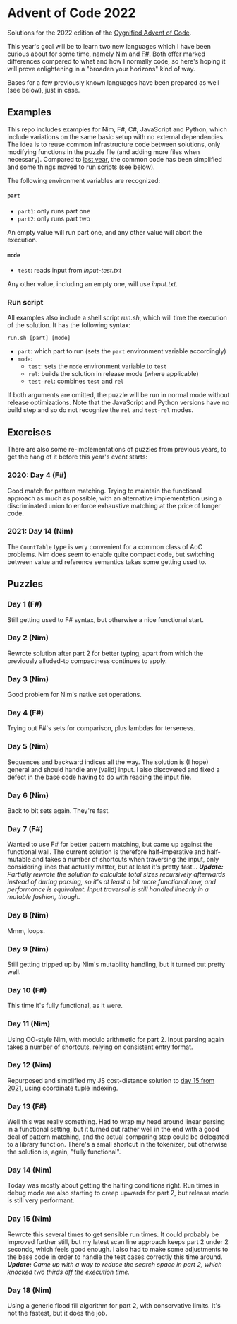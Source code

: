 Advent of Code 2022
===================

Solutions for the 2022 edition of the [Cygnified Advent of Code](https://aoc-2022.cygni.se/).

This year's goal will be to learn two new languages which I have been curious about for some time, namely
[Nim](https://nim-lang.org/) and [F#](https://fsharp.org/). Both offer marked differences compared to what and how I normally code,
so here's hoping it will prove enlightening in a "broaden your horizons" kind of way.

Bases for a few previously known languages have been prepared as well (see below), just in case.


Examples
--------

This repo includes examples for Nim, F#, C#, JavaScript and Python, which include variations on the same basic setup with no external dependencies. The idea is to reuse common infrastructure code between solutions, only modifying functions in the puzzle file (and adding more files when necessary). Compared to [last year](https://github.com/lrc-se/aoc-2021), the common code has been simplified and some things moved to run scripts (see below).

The following environment variables are recognized:

#### `part`

- `part1`: only runs part one
- `part2`: only runs part two

An empty value will run part one, and any other value will abort the execution.

#### `mode`

- `test`: reads input from *input-test.txt*

Any other value, including an empty one, will use *input.txt*.

### Run script

All examples also include a shell script *run.sh*, which will time the execution of the solution. It has the following syntax:

`run.sh [part] [mode]`

- `part`: which part to run (sets the `part` environment variable accordingly)
- `mode`:
  - `test`: sets the `mode` environment variable to `test`
  - `rel`: builds the solution in release mode (where applicable)
  - `test-rel`: combines `test` and `rel`

If both arguments are omitted, the puzzle will be run in normal mode without release optimizations.
Note that the JavaScript and Python versions have no build step and so do not recognize the `rel` and `test-rel` modes.


Exercises
---------

There are also some re-implementations of puzzles from previous years, to get the hang of it before this year's event starts:

### 2020: Day 4 (F#)

Good match for pattern matching. Trying to maintain the functional approach as much as possible, with an alternative implementation using a discriminated union to enforce exhaustive matching at the price of longer code.

### 2021: Day 14 (Nim)

The `CountTable` type is very convenient for a common class of AoC problems. Nim does seem to enable quite compact code, but switching between value and reference semantics takes some getting used to.

Puzzles
-------

### Day 1 (F#)

Still getting used to F# syntax, but otherwise a nice functional start.

### Day 2 (Nim)

Rewrote solution after part 2 for better typing, apart from which the previously alluded-to compactness continues to apply.

### Day 3 (Nim)

Good problem for Nim's native set operations.

### Day 4 (F#)

Trying out F#'s sets for comparison, plus lambdas for terseness.

### Day 5 (Nim)

Sequences and backward indices all the way. The solution is (I hope) general and should handle any (valid) input.
I also discovered and fixed a defect in the base code having to do with reading the input file.

### Day 6 (Nim)

Back to bit sets again. They're fast.

### Day 7 (F#)

Wanted to use F# for better pattern matching, but came up against the functional wall. The current solution is therefore half-imperative and half-mutable and takes a number of shortcuts when traversing the input, only considering lines that actually matter, but at least it's pretty fast...
*__Update:__ Partially rewrote the solution to calculate total sizes recursively afterwards instead of during parsing, so it's at least a bit more functional now, and performance is equivalent. Input traversal is still handled linearly in a mutable fashion, though.*

### Day 8 (Nim)

Mmm, loops.

### Day 9 (Nim)

Still getting tripped up by Nim's mutability handling, but it turned out pretty well.

### Day 10 (F#)

This time it's fully functional, as it were.

### Day 11 (Nim)

Using OO-style Nim, with modulo arithmetic for part 2. Input parsing again takes a number of shortcuts, relying on consistent entry format.

### Day 12 (Nim)

Repurposed and simplified my JS cost-distance solution to [day 15 from 2021](https://github.com/lrc-se/aoc-2021/tree/main/day15), using coordinate tuple indexing.

### Day 13 (F#)

Well this was really something. Had to wrap my head around linear parsing in a functional setting, but it turned out rather well in the end with a good deal of pattern matching, and the actual comparing step could be delegated to a library function. There's a small shortcut in the tokenizer, but otherwise the solution is, again, "fully functional".

### Day 14 (Nim)

Today was mostly about getting the halting conditions right. Run times in debug mode are also starting to creep upwards for part 2, but release mode is still very performant.

### Day 15 (Nim)

Rewrote this several times to get sensible run times. It could probably be improved further still, but my latest scan line approach keeps part 2 under 2 seconds, which feels good enough. I also had to make some adjustments to the base code in order to handle the test cases correctly this time around.
*__Update:__ Came up with a way to reduce the search space in part 2, which knocked two thirds off the execution time.*

### Day 18 (Nim)

Using a generic flood fill algorithm for part 2, with conservative limits. It's not the fastest, but it does the job.

